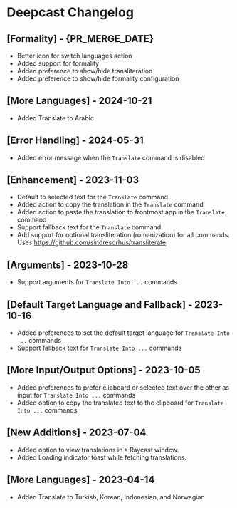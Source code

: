 # Deepcast Changelog

## [Formality] - {PR_MERGE_DATE}
- Better icon for switch languages action
- Added support for formality
- Added preference to show/hide transliteration
- Added preference to show/hide formality configuration

## [More Languages] - 2024-10-21

- Added Translate to Arabic

## [Error Handling] - 2024-05-31
- Added error message when the `Translate` command is disabled

## [Enhancement] - 2023-11-03
- Default to selected text for the `Translate` command
- Added action to copy the translation in the `Translate` command
- Added action to paste the translation to frontmost app in the `Translate` command
- Support fallback text for the `Translate` command
- Add support for optional transliteration (romanization) for all commands. Uses https://github.com/sindresorhus/transliterate

## [Arguments] - 2023-10-28
- Support arguments for `Translate Into ...` commands

## [Default Target Language and Fallback] - 2023-10-16
- Added preferences to set the default target language for `Translate Into ...` commands
- Support fallback text for `Translate Into ...` commands

## [More Input/Output Options] - 2023-10-05

- Added preferences to prefer clipboard or selected text over the other as input for `Translate Into ...` commands
- Added option to copy the translated text to the clipboard for `Translate Into ...` commands

## [New Additions] - 2023-07-04

- Added option to view translations in a Raycast window.
- Added Loading indicator toast while fetching translations.

## [More Languages] - 2023-04-14

- Added Translate to Turkish, Korean, Indonesian, and Norwegian 
